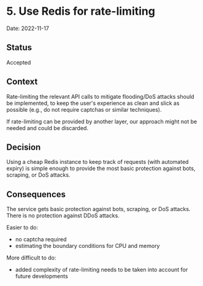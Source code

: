 # 5. Use Redis for rate-limiting

Date: 2022-11-17

## Status

Accepted

## Context

Rate-limiting the relevant API calls to mitigate flooding/DoS attacks should be implemented, to keep the user's
experience as clean and slick as possible (e.g., do not require captchas or similar techniques).

If rate-limiting can be provided by another layer, our approach might not be needed and could be discarded.

## Decision

Using a cheap Redis instance to keep track of requests (with automated expiry) is simple enough to provide the most
basic protection against bots, scraping, or DoS attacks.

## Consequences

The service gets basic protection against bots, scraping, or DoS attacks. There is no protection against DDoS attacks.

Easier to do:
 * no captcha required
 * estimating the boundary conditions for CPU and memory

More difficult to do:
 * added complexity of rate-limiting needs to be taken into account for future developments
